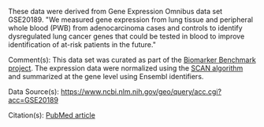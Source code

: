 These data were derived from Gene Expression Omnibus data set GSE20189. "We measured gene expression from lung tissue and peripheral whole blood (PWB) from adenocarcinoma cases and controls to identify dysregulated lung cancer genes that could be tested in blood to improve identification of at-risk patients in the future."

Comment(s): This data set was curated as part of the [Biomarker Benchmark project](https://osf.io/ssk3t/). The expression data were normalized using the [SCAN algorithm](https://bioconductor.org/packages/release/bioc/html/SCAN.UPC.html) and summarized at the gene level using Ensembl identifiers.

Data Source(s): https://www.ncbi.nlm.nih.gov/geo/query/acc.cgi?acc=GSE20189

Citation(s): [PubMed article](https://www.ncbi.nlm.nih.gov/pubmed/21742797) 
